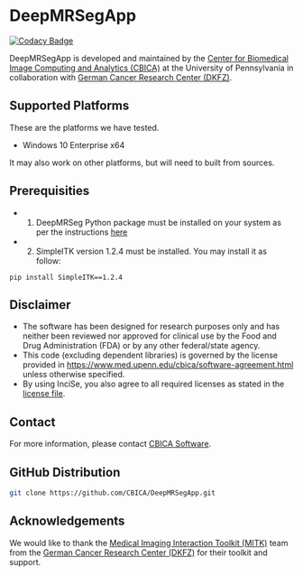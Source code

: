 # DeepMRSegApp

[![Codacy Badge](https://api.codacy.com/project/badge/Grade/a7177eaf466b423187ae7fde7e69cc80)](https://app.codacy.com/gh/CBICA/DeepMRSegApp?utm_source=github.com&utm_medium=referral&utm_content=CBICA/DeepMRSegApp&utm_campaign=Badge_Grade_Settings)

DeepMRSegApp is developed and maintained by the [Center for Biomedical Image Computing and Analytics (CBICA)](https://www.cbica.upenn.edu/) at the University of Pennsylvania in collaboration with [German Cancer Research Center (DKFZ)](https://www.dkfz.de/en/index.html). 

## Supported Platforms
These are the platforms we have tested. 
-   Windows 10 Enterprise x64

It may also work on other platforms, but will need to built from sources.

## Prerequisities
-   1) DeepMRSeg Python package must be installed on your system as per the instructions [here](https://github.com/CBICA/DeepMRSeg/blob/main/README.md)
-   2) SimpleITK version 1.2.4 must be installed. You may install it as follow:
```
pip install SimpleITK==1.2.4
```

## Disclaimer
- The software has been designed for research purposes only and has neither been reviewed nor approved for clinical use by the Food and Drug Administration (FDA) or by any other federal/state agency.
- This code (excluding dependent libraries) is governed by the license provided in https://www.med.upenn.edu/cbica/software-agreement.html unless otherwise specified.
- By using InciSe, you also agree to all required licenses as stated in the [license file](https://github.com/CBICA/DeepMRSegApp/blob/main/LICENSE).

## Contact
For more information, please contact <a href="mailto:software@cbica.upenn.edu">CBICA Software</a>.

## GitHub Distribution

```bash
git clone https://github.com/CBICA/DeepMRSegApp.git
```

## Acknowledgements
We would like to thank the [Medical Imaging Interaction Toolkit (MITK)](https://www.mitk.org/) team from the [German Cancer Research Center (DKFZ)](https://www.dkfz.de/en/index.html) for their toolkit and support.